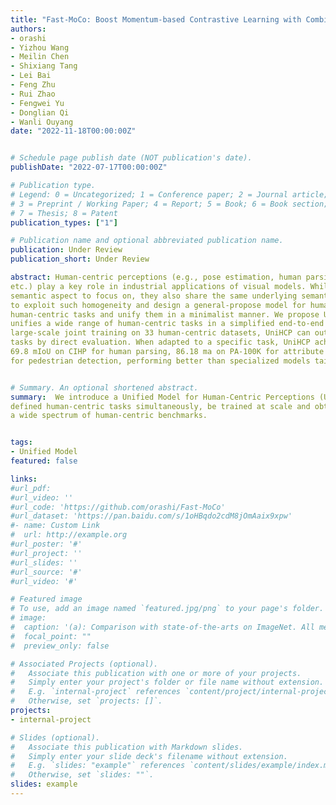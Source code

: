```yaml
---
title: "Fast-MoCo: Boost Momentum-based Contrastive Learning with Combinatorial Patches"
authors:
- orashi
- Yizhou Wang
- Meilin Chen
- Shixiang Tang
- Lei Bai
- Feng Zhu
- Rui Zhao
- Fengwei Yu
- Donglian Qi
- Wanli Ouyang
date: "2022-11-18T00:00:00Z"


# Schedule page publish date (NOT publication's date).
publishDate: "2022-07-17T00:00:00Z"

# Publication type.
# Legend: 0 = Uncategorized; 1 = Conference paper; 2 = Journal article;
# 3 = Preprint / Working Paper; 4 = Report; 5 = Book; 6 = Book section;
# 7 = Thesis; 8 = Patent
publication_types: ["1"]

# Publication name and optional abbreviated publication name.
publication: Under Review
publication_short: Under Review

abstract: Human-centric perceptions (e.g., pose estimation, human parsing, pedestrian detection, person reidentification, 
etc.) play a key role in industrial applications of visual models. While specific human-centric tasks have their own relevant 
semantic aspect to focus on, they also share the same underlying semantic structure of the human body. However, few works have attempted 
to exploit such homogeneity and design a general-propose model for human-centric tasks. In this work, we revisit a broad range of 
human-centric tasks and unify them in a minimalist manner. We propose UniHCP, a Unified Model for Human-Centric Perceptions, which 
unifies a wide range of human-centric tasks in a simplified end-to-end manner with the plain vision transformer architecture. With 
large-scale joint training on 33 human-centric datasets, UniHCP can outperform strong baselines on several in-domain and downstream 
tasks by direct evaluation. When adapted to a specific task, UniHCP achieves new SOTAs on a wide range of human-centric tasks, e.g., 
69.8 mIoU on CIHP for human parsing, 86.18 ma on PA-100K for attribute prediction, 90.3 mAP on Market1501 for ReID, and 85.8 JI on CrowdHuman 
for pedestrian detection, performing better than specialized models tailored for each task.


# Summary. An optional shortened abstract.
summary:  We introduce a Unified Model for Human-Centric Perceptions (UniHCP), which can easily handle multiple distinctly 
defined human-centric tasks simultaneously, be trained at scale and obtains a series of SOTA performances over
a wide spectrum of human-centric benchmarks.


tags:
- Unified Model
featured: false

links:
#url_pdf:  
#url_video: ''
#url_code: 'https://github.com/orashi/Fast-MoCo'
#url_dataset: 'https://pan.baidu.com/s/1oHBqdo2cdM8jOmAaix9xpw'
#- name: Custom Link
#  url: http://example.org
#url_poster: '#'
#url_project: ''
#url_slides: ''
#url_source: '#'
#url_video: '#'

# Featured image
# To use, add an image named `featured.jpg/png` to your page's folder. 
# image:
#  caption: '(a): Comparison with state-of-the-arts on ImageNet. All methods uses ResNet-50 encoders and are measured with Top-1 linear evaluation accuracy. (b): Overview of Fast-MoCo that includes the Split-Encode-Combine pipeline.'
#  focal_point: ""
#  preview_only: false

# Associated Projects (optional).
#   Associate this publication with one or more of your projects.
#   Simply enter your project's folder or file name without extension.
#   E.g. `internal-project` references `content/project/internal-project/index.md`.
#   Otherwise, set `projects: []`.
projects:
- internal-project

# Slides (optional).
#   Associate this publication with Markdown slides.
#   Simply enter your slide deck's filename without extension.
#   E.g. `slides: "example"` references `content/slides/example/index.md`.
#   Otherwise, set `slides: ""`.
slides: example
---
```


